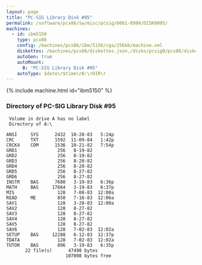```yaml
---
layout: page
title: "PC-SIG Library Disk #95"
permalink: /software/pcx86/sw/misc/pcsig/0001-0999/DISK0095/
machines:
  - id: ibm5150
    type: pcx86
    config: /machines/pcx86/ibm/5150/cga/256kb/machine.xml
    diskettes: /machines/pcx86/diskettes.json,/disks/pcsig0/pcx86/diskettes.json
    autoGen: true
    autoMount:
      B: "PC-SIG Library Disk #95"
    autoType: $date\r$time\rB:\rDIR\r
---
```


{% include machine.html id="ibm5150" %}

### Directory of PC-SIG Library Disk #95

     Volume in drive A has no label
     Directory of A:\

    ANSI     SYS      2432  10-28-83   5:24p
    CRC      TXT      1592  11-09-84   1:42p
    CRCK4    COM      1536  10-21-82   7:54p
    GRD1               256   8-19-82
    GRD2               256   8-19-82
    GRD3               256   8-20-82
    GRD4               256   8-20-82
    GRD5               256   8-27-82
    GRD6               256   8-27-82
    INSTR    BAS      7680   3-19-83   6:36p
    MATH     BAS     17664   3-19-83   6:37p
    MIS                128   7-08-83  12:00a
    READ     ME        850   7-16-83  12:06a
    SAV1               128   3-20-83  12:00a
    SAV2               128   8-27-82
    SAV3               128   8-27-82
    SAV4               128   8-27-82
    SAV5               128   8-27-82
    SAV6               128   7-02-83  12:02a
    SETUP    BAS     12288   6-12-83  12:37p
    TDATA              128   7-02-83  12:02a
    TUTOR    BAS       896   3-19-83   6:35p
           22 file(s)      47498 bytes
                          107008 bytes free
